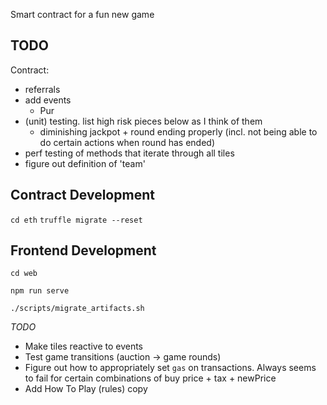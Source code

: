 Smart contract for a fun new game

## TODO
Contract:
- referrals
- add events
  - Pur
- (unit) testing. list high risk pieces below as I think of them
  - diminishing jackpot + round ending properly (incl. not being able to do certain actions when round has
    ended)
- perf testing of methods that iterate through all tiles
- figure out definition of 'team'

## Contract Development
`cd eth`
`truffle migrate --reset`

## Frontend Development
`cd web`

`npm run serve`

`./scripts/migrate_artifacts.sh`

_TODO_

- Make tiles reactive to events
- Test game transitions (auction -> game rounds)
- Figure out how to appropriately set `gas` on transactions. Always seems to fail for certain combinations of buy price + tax + newPrice
- Add How To Play (rules) copy
